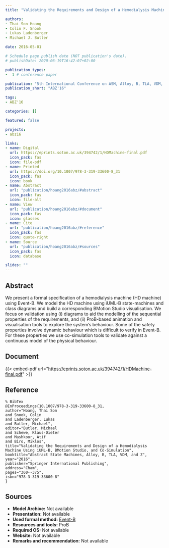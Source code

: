 ```yaml
---
title: "Validating the Requirements and Design of a Hemodialysis Machine Using iUML-B, BMotion Studio, and Co-Simulation"

authors:
- Thai Son Hoang
- Colin F. Snook
- Lukas Ladenberger
- Michael J. Butler

date: 2016-05-01

# Schedule page publish date (NOT publication's date).
# publishDate: 2020-06-19T16:42:07+02:00

publication_types:
-  1 # conference paper

publication: "5th International Conference on ASM, Alloy, B, TLA, VDM, and Z (ABZ'16)"
publication_short: "ABZ'16"

tags:
- ABZ'16

categories: []

featured: false

projects:
- abz16

links:
- name: Digital
  url: https://eprints.soton.ac.uk/394742/1/HDMachine-final.pdf
  icon_pack: fas
  icon: file-pdf
- name: Printed
  url: https://doi.org/10.1007/978-3-319-33600-8_31
  icon_pack: fas
  icon: book
- name: Abstract
  url: "publication/hoang2016abz/#abstract"
  icon_pack: fas
  icon: file-alt
- name: View
  url: "publication/hoang2016abz/#document"
  icon_pack: fas
  icon: glasses
- name: Cite
  url: "publication/hoang2016abz/#reference"
  icon_pack: fas
  icon: quote-right
- name: Source
  url: "publication/hoang2016abz/#sources"
  icon_pack: fas
  icon: database

slides: ""
---
```


## Abstract

We present a formal specification of a hemodialysis machine (HD machine) using Event-B. We model the HD machine using iUML-B state-machines and class diagrams and build a corresponding BMotion Studio visualisation. We focus on validation using (i) diagrams to aid the modelling of the sequential properties of the requirements, and (ii) ProB-based animation and visualisation tools to explore the system’s behaviour. Some of the safety properties involve dynamic behaviour which is difficult to verify in Event-B. For these properties we use co-simulation tools to validate against a continuous model of the physical behaviour.

## Document

{{< embed-pdf url="https://eprints.soton.ac.uk/394742/1/HDMachine-final.pdf" >}}

## Reference

~~~
% BibTex
@InProceedings{10.1007/978-3-319-33600-8_31,
author="Hoang, Thai Son
and Snook, Colin
and Ladenberger, Lukas
and Butler, Michael",
editor="Butler, Michael
and Schewe, Klaus-Dieter
and Mashkoor, Atif
and Biro, Miklos",
title="Validating the Requirements and Design of a Hemodialysis Machine Using iUML-B, BMotion Studio, and Co-Simulation",
booktitle="Abstract State Machines, Alloy, B, TLA, VDM, and Z",
year="2016",
publisher="Springer International Publishing",
address="Cham",
pages="360--375",
isbn="978-3-319-33600-8"
}
~~~

## Sources

- **Model Archive:**
  Not available
- **Presentation:**
  Not available
- **Used formal method:**
  [Event-B](/method/event-b)
- **Resources and tools:**
  ProB
- **Required OS:**
  Not available
- **Website:**
  Not available
- **Remarks and recommendation:**
  Not available
